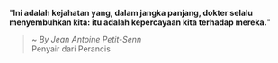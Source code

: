 "**Ini adalah kejahatan yang, dalam jangka panjang, dokter selalu menyembuhkan kita: itu adalah kepercayaan kita terhadap mereka.**"

> ~ _By Jean Antoine Petit-Senn_  
Penyair dari Perancis
